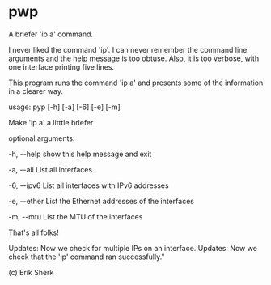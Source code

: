 # pwp
A briefer 'ip a' command.

I never liked the command 'ip'. I can never remember the command line arguments and the help 
message is too obtuse. Also, it is too verbose, with one interface printing five lines. 

This program runs the command 'ip a' and presents some of the information in a clearer way.                                                                                     

usage: pyp [-h] [-a] [-6] [-e] [-m]

Make 'ip a' a litttle briefer

optional arguments:
  
  -h, --help   show this help message and exit
  
  -a, --all    List all interfaces
  
  -6, --ipv6   List all interfaces with IPv6 addresses
  
  -e, --ether  List the Ethernet addresses of the interfaces
  
  -m, --mtu    List the MTU of the interfaces

That's all folks!

Updates: Now we check for multiple IPs on an interface.
Updates: Now we check that the 'ip' command ran successfully."

(c) Erik Sherk